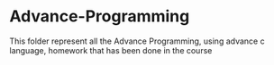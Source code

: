 # Advance-Programming
This folder represent all the Advance Programming, using advance c language, homework that has been done in the course
